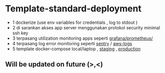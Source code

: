 # Template-standard-deployment

- 1 dockerize (use env variables for credentials , log to stdout )
- 2 di sarankan akses app server menggunakan protokol security minimal ssh key
- 3 terpasang utilization monitoring apps seperti [grafana/prometheus/](https://github.com/adi-noegraha/dockprom)
- 4 terpasang log error monitoring seperti [sentry](https://sentry.digitalservice.id/) / [aws-logs](https://docs.docker.com/config/containers/logging/awslogs/) 
- 5 template docker-compose local/laptop , [staging](https://github.com/jabardigitalservice/pikobar-labkes/blob/development/docker-compose-development.yml) , [production](https://github.com/jabardigitalservice/pikobar-labkes/blob/development/docker-compose-production.yml)

## Will be updated on future (>,<)
